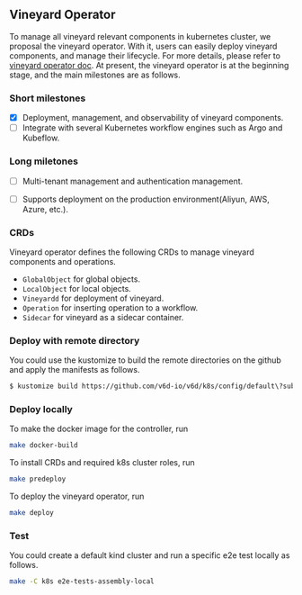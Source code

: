 Vineyard Operator
-----------------

To manage all vineyard relevant components in kubernetes cluster, we proposal the vineyard 
operator. With it, users can easily deploy vineyard components, and manage their lifecycle. 
For more details, please refer to [vineyard operator doc](https://v6d.io/notes/cloud-native/vineyard-operator.html). 
At present, the vineyard operator is at the beginning stage, and the main milestones are as follows.

### Short milestones

- [x] Deployment, management, and observability of vineyard components.
- [ ] Integrate with several Kubernetes workflow engines such as Argo and Kubeflow.

### Long miletones

- [ ] Multi-tenant management and authentication management.
- [ ] Supports deployment on the production environment(Aliyun, AWS, Azure, etc.).



### CRDs

Vineyard operator defines the following CRDs to manage vineyard components and operations.

*   `GlobalObject` for global objects.
*   `LocalObject` for local objects.
*   `Vineyardd` for deployment of vineyard.
*   `Operation` for inserting operation to a workflow.
*   `Sidecar` for vineyard as a sidecar container.

### Deploy with remote directory

You could use the kustomize to build the remote directories on the github and apply the manifests
as follows.

```bash
$ kustomize build https://github.com/v6d-io/v6d/k8s/config/default\?submodules=false | kubectl apply -f -
```

### Deploy locally

To make the docker image for the controller, run

```bash
make docker-build
```

To install CRDs and required k8s cluster roles, run

```bash
make predeploy
```

To deploy the vineyard operator, run

```bash
make deploy
```

### Test

You could create a default kind cluster and run a specific e2e test locally as follows.

```bash
make -C k8s e2e-tests-assembly-local
```
